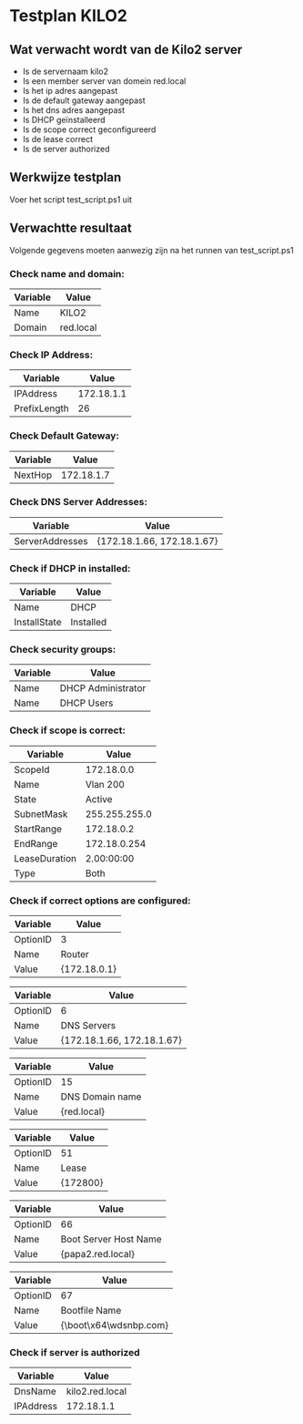 # Testplan KILO2

## Wat verwacht wordt van de Kilo2 server

* Is de servernaam kilo2
* Is een member server van domein red.local
* Is het ip adres aangepast
* Is de default gateway aangepast
* Is het dns adres aangepast
* Is DHCP geïnstalleerd
* Is de scope correct geconfigureerd
* Is de lease correct
* Is de server authorized


## Werkwijze testplan
Voer het script test_script.ps1 uit

## Verwachtte resultaat
Volgende gegevens moeten aanwezig zijn na het runnen van test_script.ps1

### Check name and domain:
Variable | Value
---|---
Name | KILO2
Domain | red.local

### Check IP Address:
Variable | Value
---|---
IPAddress |172.18.1.1
PrefixLength | 26

### Check Default Gateway:
Variable | Value
---|---
NextHop | 172.18.1.7

### Check DNS Server Addresses:
Variable | Value
---|---
ServerAddresses |{172.18.1.66, 172.18.1.67}

### Check if DHCP in installed:
Variable | Value
---|---
Name | DHCP
InstallState | Installed

### Check security groups:
Variable | Value
---|---
Name | DHCP Administrator
Name | DHCP Users

### Check if scope is correct:
Variable | Value
---|---
ScopeId | 172.18.0.0
Name | Vlan 200
State | Active
SubnetMask | 255.255.255.0
StartRange | 172.18.0.2
EndRange |172.18.0.254
LeaseDuration | 2.00:00:00
Type | Both

### Check if correct options are configured:

Variable | Value
---|---
OptionID | 3
Name | Router
Value | {172.18.0.1}

Variable | Value
---|---
OptionID | 6
Name | DNS Servers
Value | {172.18.1.66, 172.18.1.67}

Variable | Value
---|---
OptionID | 15
Name | DNS Domain name
Value | {red.local}

Variable | Value
---|---
OptionID | 51
Name | Lease
Value | {172800}

Variable | Value
---|---
OptionID | 66
Name | Boot Server Host Name
Value | {papa2.red.local}

Variable | Value
---|---
OptionID | 67
Name | Bootfile Name
Value | {\boot\x64\wdsnbp.com}

### Check if server is authorized

Variable | Value
---|---
DnsName | kilo2.red.local
IPAddress | 172.18.1.1
